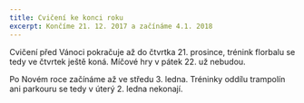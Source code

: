 ```yaml
---
title: Cvičení ke konci roku
excerpt: Končíme 21. 12. 2017 a začínáme 4.1. 2018
---
```


Cvičení před Vánoci pokračuje až do čtvrtka 21. prosince, trénink florbalu se tedy ve čtvrtek ještě koná. Míčové hry v pátek 22. už nebudou.

Po Novém roce začínáme až ve středu 3. ledna. Tréninky oddílu trampolín ani parkouru se tedy v úterý 2. ledna nekonají.

